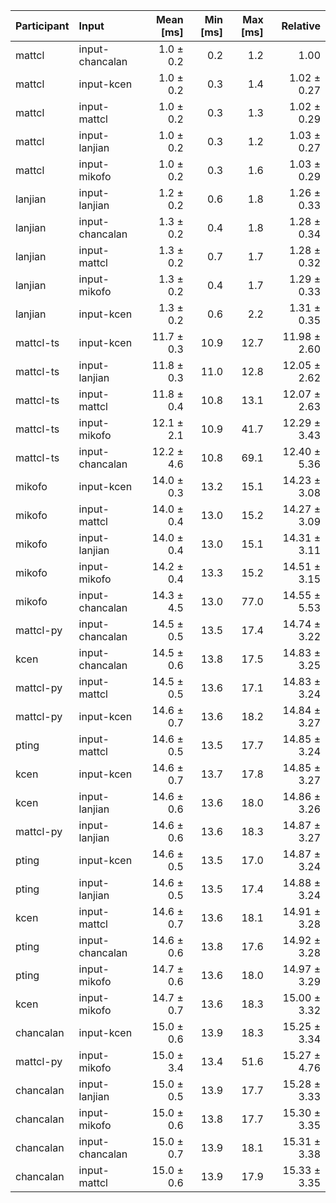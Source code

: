 | Participant | Input | Mean [ms] | Min [ms] | Max [ms] | Relative |
|:---|:---|---:|---:|---:|---:|
| mattcl | input-chancalan | 1.0 ± 0.2 | 0.2 | 1.2 | 1.00 |
| mattcl | input-kcen | 1.0 ± 0.2 | 0.3 | 1.4 | 1.02 ± 0.27 |
| mattcl | input-mattcl | 1.0 ± 0.2 | 0.3 | 1.3 | 1.02 ± 0.29 |
| mattcl | input-lanjian | 1.0 ± 0.2 | 0.3 | 1.2 | 1.03 ± 0.27 |
| mattcl | input-mikofo | 1.0 ± 0.2 | 0.3 | 1.6 | 1.03 ± 0.29 |
| lanjian | input-lanjian | 1.2 ± 0.2 | 0.6 | 1.8 | 1.26 ± 0.33 |
| lanjian | input-chancalan | 1.3 ± 0.2 | 0.4 | 1.8 | 1.28 ± 0.34 |
| lanjian | input-mattcl | 1.3 ± 0.2 | 0.7 | 1.7 | 1.28 ± 0.32 |
| lanjian | input-mikofo | 1.3 ± 0.2 | 0.4 | 1.7 | 1.29 ± 0.33 |
| lanjian | input-kcen | 1.3 ± 0.2 | 0.6 | 2.2 | 1.31 ± 0.35 |
| mattcl-ts | input-kcen | 11.7 ± 0.3 | 10.9 | 12.7 | 11.98 ± 2.60 |
| mattcl-ts | input-lanjian | 11.8 ± 0.3 | 11.0 | 12.8 | 12.05 ± 2.62 |
| mattcl-ts | input-mattcl | 11.8 ± 0.4 | 10.8 | 13.1 | 12.07 ± 2.63 |
| mattcl-ts | input-mikofo | 12.1 ± 2.1 | 10.9 | 41.7 | 12.29 ± 3.43 |
| mattcl-ts | input-chancalan | 12.2 ± 4.6 | 10.8 | 69.1 | 12.40 ± 5.36 |
| mikofo | input-kcen | 14.0 ± 0.3 | 13.2 | 15.1 | 14.23 ± 3.08 |
| mikofo | input-mattcl | 14.0 ± 0.4 | 13.0 | 15.2 | 14.27 ± 3.09 |
| mikofo | input-lanjian | 14.0 ± 0.4 | 13.0 | 15.1 | 14.31 ± 3.11 |
| mikofo | input-mikofo | 14.2 ± 0.4 | 13.3 | 15.2 | 14.51 ± 3.15 |
| mikofo | input-chancalan | 14.3 ± 4.5 | 13.0 | 77.0 | 14.55 ± 5.53 |
| mattcl-py | input-chancalan | 14.5 ± 0.5 | 13.5 | 17.4 | 14.74 ± 3.22 |
| kcen | input-chancalan | 14.5 ± 0.6 | 13.8 | 17.5 | 14.83 ± 3.25 |
| mattcl-py | input-mattcl | 14.5 ± 0.5 | 13.6 | 17.1 | 14.83 ± 3.24 |
| mattcl-py | input-kcen | 14.6 ± 0.7 | 13.6 | 18.2 | 14.84 ± 3.27 |
| pting | input-mattcl | 14.6 ± 0.5 | 13.5 | 17.7 | 14.85 ± 3.24 |
| kcen | input-kcen | 14.6 ± 0.7 | 13.7 | 17.8 | 14.85 ± 3.27 |
| kcen | input-lanjian | 14.6 ± 0.6 | 13.6 | 18.0 | 14.86 ± 3.26 |
| mattcl-py | input-lanjian | 14.6 ± 0.6 | 13.6 | 18.3 | 14.87 ± 3.27 |
| pting | input-kcen | 14.6 ± 0.5 | 13.5 | 17.0 | 14.87 ± 3.24 |
| pting | input-lanjian | 14.6 ± 0.5 | 13.5 | 17.4 | 14.88 ± 3.24 |
| kcen | input-mattcl | 14.6 ± 0.7 | 13.6 | 18.1 | 14.91 ± 3.28 |
| pting | input-chancalan | 14.6 ± 0.6 | 13.8 | 17.6 | 14.92 ± 3.28 |
| pting | input-mikofo | 14.7 ± 0.6 | 13.6 | 18.0 | 14.97 ± 3.29 |
| kcen | input-mikofo | 14.7 ± 0.7 | 13.6 | 18.3 | 15.00 ± 3.32 |
| chancalan | input-kcen | 15.0 ± 0.6 | 13.9 | 18.3 | 15.25 ± 3.34 |
| mattcl-py | input-mikofo | 15.0 ± 3.4 | 13.4 | 51.6 | 15.27 ± 4.76 |
| chancalan | input-lanjian | 15.0 ± 0.5 | 13.9 | 17.7 | 15.28 ± 3.33 |
| chancalan | input-mikofo | 15.0 ± 0.6 | 13.8 | 17.7 | 15.30 ± 3.35 |
| chancalan | input-chancalan | 15.0 ± 0.7 | 13.9 | 18.1 | 15.31 ± 3.38 |
| chancalan | input-mattcl | 15.0 ± 0.6 | 13.9 | 17.9 | 15.33 ± 3.35 |
